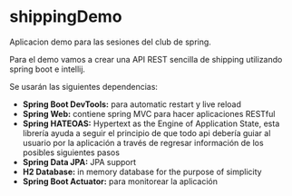 # shippingDemo
Aplicacion demo para las sesiones del club de spring.

Para el demo vamos a crear una API REST sencilla de shipping utilizando spring boot e intellij. 

Se usarán las siguientes dependencias: 

* **Spring Boot DevTools:** para automatic restart y live reload 
* **Spring Web:** contiene spring MVC para hacer aplicaciones RESTful 
* **Spring HATEOAS:** Hypertext as the Engine of Application State, esta librería ayuda a seguir el principio de que todo api debería guiar al usuario por la aplicación a través de regresar información de los posibles siguientes pasos 
* **Spring Data JPA:** JPA support 
* **H2 Database:** in memory database for the purpose of simplicity 
* **Spring Boot Actuator:** para monitorear la aplicación 
